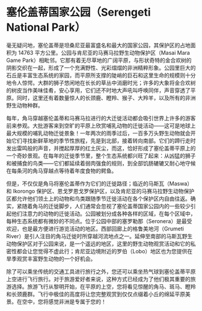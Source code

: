 # 塞伦盖蒂国家公园（Serengeti National Park）

毫无疑问地，塞伦盖蒂是坦桑尼亚最富盛名和最大的国家公园，其保护区的占地面积为 14763 平方公里。公园与肯尼亚的马赛马拉野生动物保护区（Masai Mara Game Park）相毗邻。它那有着无尽草地的广阔平原，与形状奇特的金合欢树的阴影交织在一起，形成了一个充满野性、光彩熠熠的非洲精粹形象。公园里巨大的石丘是丰富生态系统的家园，而平原所支撑的陡峭的巨石和这里生命的规模则十分地令人惊愕。大群的狮子悠闲地在长长的草丛中消磨时光；许多的大象将金合欢树的树皮当作美味佳肴，安心享用，它们还不时地大声吼叫呼唤同伴，声音穿透了平原。同时，这里还有着数量惊人的长颈鹿、瞪羚、猴子、大羚羊，以及所有的非洲野生动物种群。

每年，角马穿越塞伦盖蒂和马赛马拉进行的大迁徙活动都会吸引世界上许多的游客前来参观。大批游客来到空旷的平原上欣赏哺乳动物的迁徙活动——这可是地球上最大规模的哺乳动物迁徙景象！一年两次的雨季过后，一百多万头野生动物就会开始它们寻找新鲜草地的季节性旅程，先是到北部，接着转向南部。它们的蹄行走时发出雷鸣般的声音，并搅起厚厚的红土灰尘，而这，恰好形成了塞伦盖蒂平原上的一个奇妙景观。在每年的迁徙季节里，整个生态系统都兴旺了起来：从凶猛的狮子和被捕食的鸟类——它们都延续着弱肉强食的规则，到全部饥肠辘辘又耐心地守候在每条河的角马穿越点等待着年度食物的鳄鱼。

但是，不仅仅是角马将塞伦盖蒂作为它们的迁徙路径；临近的马斯瓦（Maswa）和 Ikorongo 保护区、恩戈罗恩戈罗保护区，以及肯尼亚的马赛马拉野生动物保护区都允许他们领土上的动物和鸟类跟随季节迁徙活动在各个保护区内自由往返。确实，紧随着角马的迁徙脚步，人们通常会忽视了塞伦盖蒂国家公园内的一些较少引起他们注意力的动物的迁徙活动。公园被划分成各种各样的区域，在每个区域中，每种生态系统都有微妙的不同点。位于公园中部的塞罗勒那（Seronera）是最受欢迎，也是最方便进行游览活动的地区。西部回廊上的格鲁美地河（Grumeti River）是引人注目的角马迁徙时所穿越河流地点之一。延伸至南部的马斯瓦野生动物保护区对于公园来说，是一个遥远的地区，这里的野生动物观赏活动和它的私密性都会让您觉得不虚此行；肯尼亚边境附近的罗伯（Lobo）地区也为您提供在旱季观赏丰富野生动物的一个好机会。

除了可以乘坐传统的交通工具进行旅行之外，您还可以乘坐热气球到塞伦盖蒂平原上空进行飞行旅行。对于旅游爱好者来说，这种方式已经成为了他们极其重要的旅游选择。旅游飞行从黎明开始，在平原的上空，您将看见惊醒的角马、斑马、瞪羚和长颈鹿群。飞行中极佳的高度将让您完整观赏到仅仅点缀着小丘的绵延平原美景。在空中，您将感觉非洲是专属于您的！
